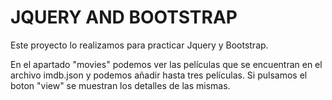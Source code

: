 # JQUERY AND BOOTSTRAP

Este proyecto lo realizamos para practicar Jquery y Bootstrap.

En el apartado "movies" podemos ver las películas que se encuentran en el archivo imdb.json y podemos añadir hasta tres películas.
Si pulsamos el boton "view" se muestran los detalles de las mismas.
 
